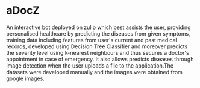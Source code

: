 # aDocZ
An interactive bot deployed on zulip which best assists the user, providing personalised healthcare by predicting the diseases from given symptoms, training data including features from user's current and past medical records, developed using Decision Tree Classifier and moreover predicts the severity level using k-nearest neighbours and thus secures a doctor's appointment in case of emergency. It also allows predicts diseases through image detection when the user uploads a file to the application.The datasets were developed manually and the images were obtained from google images.


